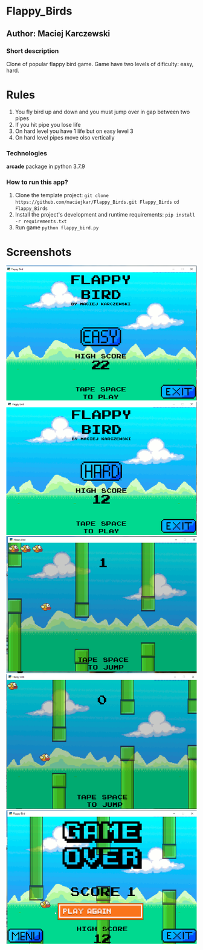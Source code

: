 # Flappy_Birds
## Author: Maciej Karczewski

### Short description
Clone of popular flappy bird game. Game have two levels of dificulty: easy, hard.
# Rules
1. You fly bird up and down and you must jump over in gap between two pipes
2. If you hit pipe you lose life
3. On hard level you have 1 life but on easy level 3
4. On hard level pipes move olso vertically

### Technologies
**arcade** package in python 3.7.9 

### How to run this app?
1. Clone the template project: 
`git clone  https://github.com/maciejkar/Flappy_Birds.git Flappy_Birds`
`cd Flappy_Birds `
2. Install the project's development and runtime requirements:
`pip install -r requirements.txt`
3. Run game
`python flappy_bird.py`

# Screenshots

![menu_easy](Screenshots/menu_easy.png)
![menu_hard](Screenshots/menu_hard.png)
![game_easy](Screenshots/game_easy.png)
![game_hard](Screenshots/game_hard.png)
![game_over](Screenshots/game_over.png)
